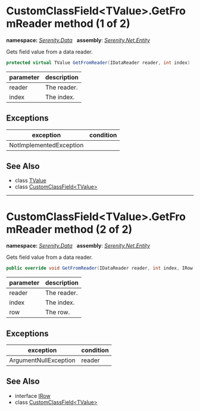 # CustomClassField&lt;TValue&gt;.GetFromReader method (1 of 2)
**namespace:** *[Serenity.Data](../../README.md#serenity.data-namespace)*   **assembly**: *[Serenity.Net.Entity](../../README.md)*

Gets field value from a data reader.

```csharp
protected virtual TValue GetFromReader(IDataReader reader, int index)
```

| parameter | description |
| --- | --- |
| reader | The reader. |
| index | The index. |

## Exceptions

| exception | condition |
| --- | --- |
| NotImplementedException |  |

## See Also

* class [TValue](../Serenity.Net.Entity/../CustomClassField-1.TValue.md)
* class [CustomClassField&lt;TValue&gt;](../CustomClassField-1.md)

---

# CustomClassField&lt;TValue&gt;.GetFromReader method (2 of 2)
**namespace:** *[Serenity.Data](../../README.md#serenity.data-namespace)*   **assembly**: *[Serenity.Net.Entity](../../README.md)*

Gets field value from a data reader.

```csharp
public override void GetFromReader(IDataReader reader, int index, IRow row)
```

| parameter | description |
| --- | --- |
| reader | The reader. |
| index | The index. |
| row | The row. |

## Exceptions

| exception | condition |
| --- | --- |
| ArgumentNullException | reader |

## See Also

* interface [IRow](../IRow.md)
* class [CustomClassField&lt;TValue&gt;](../CustomClassField-1.md)